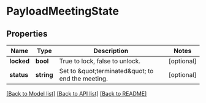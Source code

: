 # PayloadMeetingState

## Properties
Name | Type | Description | Notes
------------ | ------------- | ------------- | -------------
**locked** | **bool** | True to lock, false to unlock. | [optional] 
**status** | **string** | Set to \&quot;terminated\&quot; to end the meeting. | [optional] 

[[Back to Model list]](../README.md#documentation-for-models) [[Back to API list]](../README.md#documentation-for-api-endpoints) [[Back to README]](../README.md)


